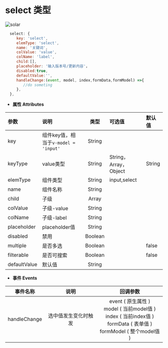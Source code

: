# select 类型
![solar](/images/select.png)
``` js
  select: {
     key: 'select',
     elemType: 'select',
     name: '关键词',
     colValue: 'value',
     colName: 'label',
     child:[],
     placeholder: '输入版本号/更新内容'，
     disabled:true,
     defaultValue:'',
     handleChange:(event, model, index,formData,formModel) =>{
        //do someting
     },
  },
```
- **属性 Attributes**

| 参数        | 说明       | 类型  | 可选值  | 默认值  |
| :------------- |:-------------| :-----:| :-----|:-----|
| key  | 组件key值，相当于`v-model = 'input'` | String |  |  |
| keyType | value类型    |    String | String，Array，Object | String |
| elemType      | 组件类型      |   String | input,select |  |
| name | 组件名称      |    String |  |  |
| child | 子级    |   Array |  |  |
| colValue | 子级-value    |   String |  |  |
| colName | 子级-label    |   String |  |  |
| placeholder | placeholder值      |    String |  |  |
| disabled | 禁用      |    Boolean |  |  |
| multiple | 是否多选      |    Boolean |  | false |
| filterable | 是否可搜索      |    Boolean |  | false |
| defaultValue | 默认值    |    String |  |  |

- **事件 Events**

| 事件名称        | 说明       | 回调参数  | 
| :-------------: |:-------------:| :-----:| 
| handleChange  | 选中值发生变化时触发	 | event ( 原生属性 )<br> model ( 当前model值 )<br> index ( 当前index值 )<br> formData ( 表单值 )<br> formModel ( 整个model值 )|
